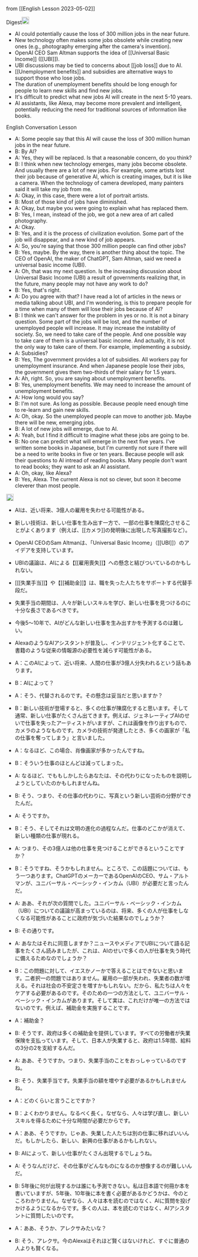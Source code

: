 
from [[English Lesson 2023-05-02]]

Digest<img src='https://scrapbox.io/api/pages/nishio/gpt-4/icon' alt='gpt-4.icon' height="19.5"/>
- AI could potentially cause the loss of 300 million jobs in the near future.
- New technology often makes some jobs obsolete while creating new ones (e.g., photography emerging after the camera's invention).
- OpenAI CEO Sam Altman supports the idea of [[Universal Basic Income]] ([[UBI]]).
- UBI discussions may be tied to concerns about [[job loss]] due to AI.
- [[Unemployment benefits]] and subsidies are alternative ways to support those who lose jobs.
- The duration of unemployment benefits should be long enough for people to learn new skills and find new jobs.
- It's difficult to predict what new jobs AI will create in the next 5-10 years.
- AI assistants, like Alexa, may become more prevalent and intelligent, potentially reducing the need for traditional sources of information like books.

English Conversation Lesson
- A: Some people say that this AI will cause the loss of 300 million human jobs in the near future.
- B: By AI?
- A: Yes, they will be replaced. Is that a reasonable concern, do you think?
- B: I think when new technology emerges, many jobs become obsolete. And usually there are a lot of new jobs. For example, some artists lost their job because of generative AI, which is creating images, but it is like a camera. When the technology of camera developed, many painters said it will take my job from me.
- A: Okay, in this case, there were a lot of portrait artists.
- B: Most of those kind of jobs have diminished.
- A: Okay, but maybe you were going to explain what has replaced them.
- B: Yes, I mean, instead of the job, we got a new area of art called photography.
- A: Okay.
- B: Yes, and it is the process of civilization evolution. Some part of the job will disappear, and a new kind of job appears.
- A: So, you're saying that those 300 million people can find other jobs?
- B: Yes, maybe. By the way, there is another thing about the topic. The CEO of OpenAI, the maker of ChatGPT, Sam Altman, said we need a universal basic income (UBI).
- A: Oh, that was my next question. Is the increasing discussion about Universal Basic Income (UBI) a result of governments realizing that, in the future, many people may not have any work to do?
- B: Yes, that's right.
- A: Do you agree with that? I have read a lot of articles in the news or media talking about UBI, and I'm wondering, is this to prepare people for a time when many of them will lose their jobs because of AI?
- B: I think we can't answer for the problem in yes or no. It is not a binary question. Some part of the jobs will be lost, and the number of unemployed people will increase. It may increase the instability of society. So, we need to take care of the people. And one possible way to take care of them is a universal basic income. And actually, it is not the only way to take care of them. For example, implementing a subsidy.
- A: Subsidies?
- B: Yes, The government provides a lot of subsidies. All workers pay for unemployment insurance. And when Japanese people lose their jobs, the government gives them two-thirds of their salary for 1.5 years.
- A: Ah, right. So, you are saying about unemployment benefits.
- B: Yes, unemployment benefits. We may need to increase the amount of unemployment benefits.
- A: How long would you say?
- B: I'm not sure. As long as possible. Because people need enough time to re-learn and gain new skills.
- A: Oh, okay. So the unemployed people can move to another job. Maybe there will be new, emerging jobs.
- B: A lot of new jobs will emerge, due to AI.
- A: Yeah, but I find it difficult to imagine what these jobs are going to be.
- B: No one can predict what will emerge in the next five years. I've written some books in Japanese, but I'm currently not sure if there will be a need to write books in five or ten years. Because people will ask their questions to AI intread of reading books. Many people don't want to read books; they want to ask an AI assistant.
- A: Oh, okay, like Alexa?
- B: Yes, Alexa. The current Alexa is not so clever, but soon it become cleverer than most people.


<img src='https://scrapbox.io/api/pages/nishio/enjabelow/icon' alt='enjabelow.icon' height="19.5"/>

- AIは、近い将来、3億人の雇用を失わせる可能性がある。
- 新しい技術は、新しい仕事を生み出す一方で、一部の仕事を陳腐化させることがよくあります（例えば、[[カメラ]]の発明後に出現した写真撮影など）。
- OpenAI CEOのSam Altmanは、「Universal Basic Income」（[[UBI]]）のアイデアを支持しています。
- UBIの議論は、AIによる【[[雇用喪失]]】への懸念と結びついているのかもしれない。
- [[[失業手当]]】や【[[補助金]]】は、職を失った人たちをサポートする代替手段だ。
- 失業手当の期間は、人々が新しいスキルを学び、新しい仕事を見つけるのに十分な長さであるべきです。
- 今後5～10年で、AIがどんな新しい仕事を生み出すかを予測するのは難しい。
- AlexaのようなAIアシスタントが普及し、インテリジェント化することで、書籍のような従来の情報源の必要性を減らす可能性がある。


- A：このAIによって、近い将来、人間の仕事が3億人分失われるという話もあります。
- B：AIによって？
- A：そう、代替されるのです。その懸念は妥当だと思いますか？
- B：新しい技術が登場すると、多くの仕事が陳腐化すると思います。そして通常、新しい仕事がたくさん出てきます。例えば、ジェネレーティブAIのせいで仕事を失ったアーティストがいますが、これは画像を作り出すもので、カメラのようなものです。カメラの技術が発達したとき、多くの画家が「私の仕事を奪ってしまう」と言いました。
- A：なるほど、この場合、肖像画家が多かったんですね。
- B：そういう仕事のほとんどは減ってしまった。
- A: なるほど、でももしかしたらあなたは、その代わりになったものを説明しようとしていたのかもしれませんね。
- B: そう、つまり、その仕事の代わりに、写真という新しい芸術の分野ができたんだ。
- A: そうですか。
- B：そう、そしてそれは文明の進化の過程なんだ。仕事のどこかが消えて、新しい種類の仕事が現れる。
- A: つまり、その3億人は他の仕事を見つけることができるということですか？
- B：そうですね、そうかもしれません。ところで、この話題については、もう一つあります。ChatGPTのメーカーであるOpenAIのCEO、サム・アルトマンが、ユニバーサル・ベーシック・インカム（UBI）が必要だと言ったんだ。
- A: ああ、それが次の質問でした。ユニバーサル・ベーシック・インカム（UBI）についての議論が高まっているのは、将来、多くの人が仕事をしなくなる可能性があることに政府が気づいた結果なのでしょうか？
- B: その通りです。
- A: あなたはそれに同意しますか？ニュースやメディアでUBIについて語る記事をたくさん読みましたが、これは、AIのせいで多くの人が仕事を失う時代に備えるためなのでしょうか？
- B：この問題に対して、イエスかノーかで答えることはできないと思います。二者択一の問題ではありません。雇用の一部が失われ、失業者の数が増える。それは社会の不安定さを増すかもしれない。だから、私たちは人々をケアする必要があるのです。そのための一つの方法として、ユニバーサル・ベーシック・インカムがあります。そして実は、これだけが唯一の方法ではないのです。例えば、補助金を実施することです。
- A：補助金？
- B: そうです、政府は多くの補助金を提供しています。すべての労働者が失業保険を支払っています。そして、日本人が失業すると、政府は1.5年間、給料の3分の2を支給するんだ。
- A: ああ、そうですか。つまり、失業手当のことをおっしゃっているのですね。
- B: そう、失業手当です。失業手当の額を増やす必要があるかもしれませんね。
- A：どのくらいと言うことですか？
- B：よくわかりません。なるべく長く。なぜなら、人々は学び直し、新しいスキルを得るために十分な時間が必要だからです。
- A：ああ、そうですか。じゃあ、失業した人たちは別の仕事に移ればいいんだ。もしかしたら、新しい、新興の仕事があるかもしれない。
- B: AIによって、新しい仕事がたくさん出現するでしょうね。
- A: そうなんだけど、その仕事がどんなものになるのか想像するのが難しいんだ。
- B: 5年後に何が出現するかは誰にも予測できない。私は日本語で何冊か本を書いていますが、5年後、10年後に本を書く必要があるかどうかは、今のところわかりません。なぜなら、人々は本を読むのではなく、AIに質問を投げかけるようになるからです。多くの人は、本を読むのではなく、AIアシスタントに質問したいのです。
- A：ああ、そうか、アレクサみたいな？
- B: そう、アレクサ。今のAlexaはそれほど賢くはないけれど、すぐに普通の人よりも賢くなる。

